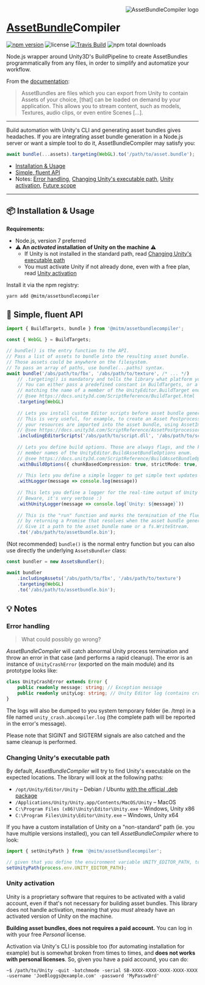 <img src="https://github.com/mitmadness/AssetBundleCompiler/raw/master/abcompiler-logo.png" alt="AssetBundleCompiler logo" align="right">

# [AssetBundle](https://docs.unity3d.com/Manual/AssetBundlesIntro.html)Compiler

[![npm version](https://img.shields.io/npm/v/@mitm/assetbundlecompiler.svg?style=flat-square)](https://www.npmjs.com/package/@mitm/assetbundlecompiler) ![license](https://img.shields.io/github/license/mitmadness/AssetBundleCompiler.svg?style=flat-square) [![Travis Build](https://img.shields.io/travis/mitmadness/AssetBundleCompiler.svg?style=flat-square)](https://travis-ci.org/mitmadness/AssetBundleCompiler) ![npm total downloads](https://img.shields.io/npm/dt/@mitm/assetbundlecompiler.svg?style=flat-square)

Node.js wrapper around Unity3D's BuildPipeline to create AssetBundles programmatically from any files, in order to simplify and automatize your workflow.

From the [documentation](https://docs.unity3d.com/Manual/AssetBundlesIntro.html):

> AssetBundles are files which you can export from Unity to contain Assets of your choice, [that] can be loaded on demand by your application. This allows you to stream content, such as models, Textures, audio clips, or even entire Scenes [...].

----------------

Build automation with Unity's CLI and generating asset bundles gives headaches. If you are integrating asset bundle generation in a Node.js server or want a simple tool to do it, AssetBundleCompiler may satisfy you:

```typescript
await bundle(...assets).targeting(WebGL).to('/path/to/asset.bundle');
```

 - [Installation & Usage](#package-installation--usage)
 - [Simple, fluent API](#link-simple-fluent-api)
 - Notes:
   [Error handling](#error-handling), [Changing Unity's executable path](#changing-unitys-executable-path), [Unity activation](#unity-activation), [Future scope](https://github.com/mitmadness/AssetBundleCompiler/projects/1)

----------------

## :package: Installation & Usage

**Requirements:**

 - Node.js, version 7 preferred
 - :warning: **An _activated_ installation of Unity on the machine** :warning:
    - If Unity is not installed in the standard path, read [Changing Unity's executable path](#changing-unitys-executable-path)
    - You must activate Unity if not already done, even with a free plan, read [Unity activation](#unity-activation)

Install it via the npm registry:

```
yarn add @mitm/assetbundlecompiler
```

## :link: Simple, fluent API

```typescript
import { BuildTargets, bundle } from '@mitm/assetbundlecompiler';

const { WebGL } = BuildTargets;

// bundle() is the entry function to the API.
// Pass a list of assets to bundle into the resulting asset bundle.
// Those assets could be anywhere on the filesystem.
// To pass an array of paths, use bundle(...paths) syntax.
await bundle('/abs/path/to/fbx', '/abs/path/to/texture', /* ... */)
    // .targeting() is mandatory and tells the library what platform your asset bundle targets.
    // You can either pass a predefined constant in BuildTargets, or a string,
    // matching the name of a member of the UnityEditor.BuildTarget enum.
    // @see https://docs.unity3d.com/ScriptReference/BuildTarget.html
    .targeting(WebGL)
    
    // Lets you install custom Editor scripts before asset bundle generation.
    // This is very useful, for example, to create an Asset Postprocessor to customize how
    // your resources are imported into the asset bundle, using AssetImporters for example.
    // @see https://docs.unity3d.com/ScriptReference/AssetPostprocessor.html
    .includingEditorScripts('/abs/path/to/script.dll', '/abs/path/to/script.cs')
    
    // Lets you define build options. Those are always flags, and the key names represent
    // member names of the UnityEditor.BuildAssetBundleOptions enum.
    // @see https://docs.unity3d.com/ScriptReference/BuildAssetBundleOptions.html
    .withBuildOptions({ chunkBasedCompression: true, strictMode: true, /* etc */ })
    
    // This lets you define a simple logger to get simple text updates about the conversion.
    .withLogger(message => console.log(message))
    
    // This lets you define a logger for the real-time output of Unity (stdout+stderr).
    // Beware, it's very verbose :)
    .withUnityLogger(message => console.log(`Unity: ${message}`))
    
    // This is the "run" function and marks the termination of the fluent calls
    // by returning a Promise that resolves when the asset bundle generation ends.
    // Give it a path to the asset bundle name or a fs.WriteStream.
    .to('/abs/path/to/assetbundle.bin');
```

(Not recommended) `bundle()` is the normal entry function but you can also use directly the underlying `AssetsBundler` class:

```typescript
const bundler = new AssetsBundler();

await bundler
    .includingAssets('/abs/path/to/fbx', '/abs/path/to/texture')
    .targeting(WebGL)
    .to('/abs/path/to/assetbundle.bin');
```

## :bulb: Notes

### Error handling

> What could possibly go wrong?

_AssetBundleCompiler_ will catch abnormal Unity process termination and throw an error in that case (and performs a rapid cleanup).
The error is an instance of `UnityCrashError` (exported on the main module) and its prototype looks like:

```typescript
class UnityCrashError extends Error {
    public readonly message: string; // Exception message
    public readonly unityLog: string; // Unity Editor log (contains crash information)
}
```

The logs will also be dumped to you system temporary folder (ie. /tmp) in a file named `unity_crash.abcompiler.log` (the complete path will be reported in the error's message).

Please note that SIGINT and SIGTERM signals are also catched and the same cleanup is performed.

### Changing Unity's executable path

By default, _AssetBundleCompiler_ will try to find Unity's executable on the expected locations. The library will look at the following paths:

 - `/opt/Unity/Editor/Unity` – Debian / Ubuntu [with the official .deb package](https://forum.unity3d.com/threads/unity-on-linux-release-notes-and-known-issues.350256/)
 - `/Applications/Unity/Unity.app/Contents/MacOS/Unity` – MacOS
 - `C:\Program Files (x86)\Unity\Editor\Unity.exe` – Windows, Unity x86
 - `C:\Program Files\Unity\Editor\Unity.exe` – Windows, Unity x64

If you have a custom installation of Unity on a "non-standard" path (ie. you have multiple versions installed), you can tell _AssetBundleCompiler_ where to look:

```typescript
import { setUnityPath } from '@mitm/assetbundlecompiler';

// given that you define the environment variable UNITY_EDITOR_PATH, to avoid hardcoded path:
setUnityPath(process.env.UNITY_EDITOR_PATH);
```

### Unity activation

Unity is a proprietary software that requires to be activated with a valid account, even if that's not necessary for building asset bundles. This library does not handle activation, meaning that you _must_ already have an activated version of Unity on the machine.

**Building asset bundles, does not requires a paid account.** You can log in with your free _Personal_ license.

Activation via Unity's CLI is possible too (for automating installation for example) but is somewhat broken from times to times, and **does not works with personal licenses**. So, given you have a paid accound, you can do:

```
~$ /path/to/Unity -quit -batchmode -serial SB-XXXX-XXXX-XXXX-XXXX-XXXX -username 'JoeBloggs@example.com' -password 'MyPassw0rd'
```
